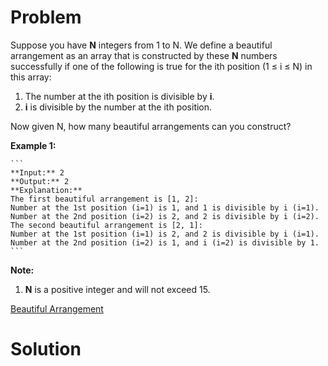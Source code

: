 
# Problem

Suppose you have **N** integers from 1 to N. We define a beautiful arrangement
as an array that is constructed by these **N** numbers successfully if one of
the following is true for the ith position (1 ≤ i ≤ N) in this array:

  1. The number at the ith position is divisible by **i**.
  2. **i** is divisible by the number at the ith position.

Now given N, how many beautiful arrangements can you construct?

**Example 1:**  

    ```
    **Input:** 2
    **Output:** 2
    **Explanation:** 
    The first beautiful arrangement is [1, 2]:
    Number at the 1st position (i=1) is 1, and 1 is divisible by i (i=1).
    Number at the 2nd position (i=2) is 2, and 2 is divisible by i (i=2).
    The second beautiful arrangement is [2, 1]:
    Number at the 1st position (i=1) is 2, and 2 is divisible by i (i=1).
    Number at the 2nd position (i=2) is 1, and i (i=2) is divisible by 1.
    ```

**Note:**  

  1. **N** is a positive integer and will not exceed 15.



[Beautiful Arrangement](https://leetcode.com/problems/beautiful-arrangement)

# Solution



